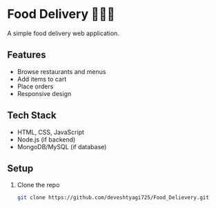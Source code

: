 # Food Delivery 🍔🚴‍♂️

A simple food delivery web application.

## Features
- Browse restaurants and menus
- Add items to cart
- Place orders
- Responsive design

## Tech Stack
- HTML, CSS, JavaScript
- Node.js (if backend)
- MongoDB/MySQL (if database)

## Setup
1. Clone the repo
   ```bash
   git clone https://github.com/deveshtyagi725/Food_Delievery.git
